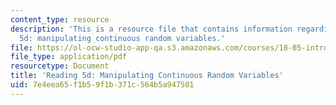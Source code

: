 ```yaml
---
content_type: resource
description: 'This is a resource file that contains information regarding reading
  5d: manipulating continuous random variables.'
file: https://ol-ocw-studio-app-qa.s3.amazonaws.com/courses/18-05-introduction-to-probability-and-statistics-spring-2014/7e4eea65f1b59f1b371c564b5a947501_MIT18_05S14_Reading5d.pdf
file_type: application/pdf
resourcetype: Document
title: 'Reading 5d: Manipulating Continuous Random Variables'
uid: 7e4eea65-f1b5-9f1b-371c-564b5a947501
---
```

